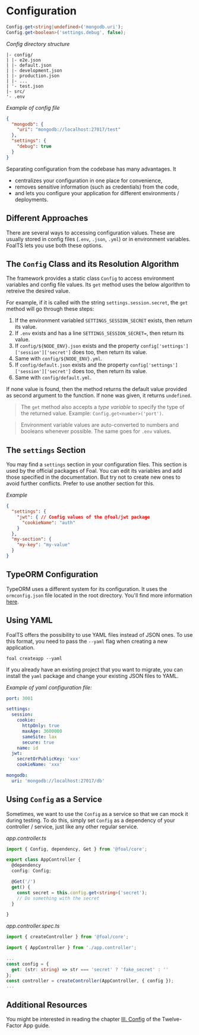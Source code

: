 # Configuration

```typescript
Config.get<string|undefined>('mongodb.uri');
Config.get<boolean>('settings.debug', false);
```

*Config directory structure*
```
|- config/
| |- e2e.json
| |- default.json
| |- development.json
| |- production.json
| |- ...
| '- test.json
|- src/
'- .env
```

*Example of config file*
```json
{
  "mongodb": {
    "uri": "mongodb://localhost:27017/test"
  },
  "settings": {
    "debug": true
  }
}
```

Separating configuration from the codebase has many advantages. It
- centralizes your configuration in one place for convenience,
- removes sensitive information (such as credentials) from the code,
- and lets you configure your application for different environments / deployments.

## Different Approaches

There are several ways to accessing configuration values. These are usually stored in config files (`.env`, `.json`, `.yml`) or in environment variables. FoalTS lets you use both these options.

## The `Config` Class and its Resolution Algorithm

The framework provides a static class `Config` to access environment variables and config file values. Its `get` method uses the below algorithm to retreive the desired value.

For example, if it is called with the string `settings.session.secret`, the `get` method will go through these steps:

1. If the environment variabled `SETTINGS_SESSION_SECRET` exists, then return its value.
1. If `.env` exists and has a line `SETTINGS_SESSION_SECRET=`, then return its value.
1. If `config/${NODE_ENV}.json` exists and the property `config['settings']['session']['secret']` does too, then return its value.
1. Same with `config/${NODE_ENV}.yml`.
1. If `config/default.json` exists and the property `config['settings']['session']['secret']` does too, then return its value.
1. Same with `config/default.yml`.

If none value is found, then the method returns the default value provided as second argument to the function. If none was given, it returns `undefined`.

> The `get` method also accepts a *type variable* to specify the type of the returned value. Example: `Config.get<number>('port')`.

> Environment variable values are auto-converted to numbers and booleans whenever possible. The same goes for `.env` values.

## The `settings` Section

You may find a `settings` section in your configuration files. This section is used by the official packages of Foal. You can edit its variables and add those specified in the documentation. But try not to create new ones to avoid further conflicts. Prefer to use another section for this.

*Example*
```json
{
  "settings": {
    "jwt": { // Config values of the @foal/jwt package
      "cookieName": "auth"
    }
  },
  "my-section": {
    "my-key": "my-value"
  }
}
```

## TypeORM Configuration

TypeORM uses a different system for its configuration. It uses the `ormconfig.json` file located in the root directory. You'll find more information [here](http://typeorm.io/#/using-ormconfig).

## Using YAML

FoalTS offers the possibility to use YAML files instead of JSON ones. To use this format, you need to pass the `--yaml` flag when creating a new application.

```
foal createapp --yaml
```

If you already have an existing project that you want to migrate, you can install the `yaml` package and change your existing JSON files to YAML.

*Example of yaml configuration file:*
```yaml
port: 3001

settings:
  session:
    cookie:
      httpOnly: true
      maxAge: 3600000
      sameSite: lax
      secure: true
    name: id
  jwt:
    secretOrPublicKey: 'xxx'
    cookieName: 'xxx'

mongodb:
  uri: 'mongodb://localhost:27017/db'
```

## Using `Config` as a Service

Sometimes, we want to use the `Config` as a service so that we can mock it during testing. To do this, simply set `Config` as a dependency of your controller / service, just like any other regular service.

*app.controller.ts*
```TypeScript
import { Config, dependency, Get } from '@foal/core';

export class AppController {
  @dependency
  config: Config;

  @Get('/')
  get() {
    const secret = this.config.get<string>('secret');
    // Do something with the secret
  }

}
```

*app.controller.spec.ts*
```typescript
import { createController } from '@foal/core';

import { AppController } from './app.controller';

...
const config = {
  get: (str: string) => str === 'secret' ? 'fake_secret' : ''
};
const controller = createController(AppController, { config });
...

```

## Additional Resources

You might be interested in reading the chapter [III. Config](https://12factor.net/config) of the Twelve-Factor App guide.
